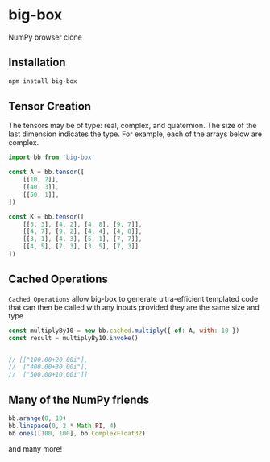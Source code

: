 # big-box

NumPy browser clone

## Installation

```sh
npm install big-box
```
## Tensor Creation

The tensors may be of type: real, complex, and quaternion. The size of the last dimension indicates the type. For example, each of the arrays below are complex.

```js
import bb from 'big-box'

const A = bb.tensor([
    [[10, 2]],
    [[40, 3]],
    [[50, 1]],
])

const K = bb.tensor([
    [[5, 3], [4, 2], [4, 8], [9, 7]],
    [[4, 7], [9, 2], [4, 4], [4, 8]],
    [[3, 1], [4, 3], [5, 1], [7, 7]],
    [[4, 5], [7, 3], [3, 5], [7, 3]]
])
```

## Cached Operations

`Cached Operations` allow big-box to generate ultra-efficient templated code that can then be called with any inputs provided they are the same size and type

```js
const multiplyBy10 = new bb.cached.multiply({ of: A, with: 10 })
const result = multiplyBy10.invoke()


// [["100.00+20.00i"], 
//  ["400.00+30.00i"], 
//  ["500.00+10.00i"]]

```

## Many of the NumPy friends

```js
bb.arange(0, 10)
bb.linspace(0, 2 * Math.PI, 4)
bb.ones([100, 100], bb.ComplexFloat32)
```
and many more!
